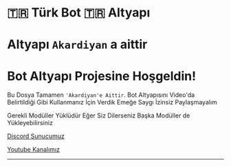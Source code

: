 # 🇹🇷 Türk Bot 🇹🇷 Altyapı

# Altyapı `Akardiyan` a aittir

Bot Altyapı Projesine Hoşgeldin!
=================
 Bu Dosya Tamamen `'Akardiyan'e Aittir`. Bot Altyapısını Video'da Belirtildiği Gibi Kullanmanız İçin Verdik Emeğe Saygı İzinsiz Paylaşmayalım

 Gerekli Modüller Yüklüdür Eğer Siz Dilerseniz Başka Modüller de Yükleyebilirsiniz

[Discord Sunucumuz](https://discord.gg/YjtGp8cAS3)

[Youtube Kanalımız](https://www.youtube.com/channel/UCefQXJPxd3YxXea-W-hq5RQ)



-------------------
